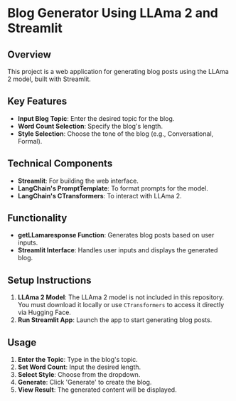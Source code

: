 # Blog Generator Using LLAma 2 and Streamlit

## Overview
This project is a web application for generating blog posts using the LLAma 2 model, built with Streamlit.

## Key Features
- **Input Blog Topic**: Enter the desired topic for the blog.
- **Word Count Selection**: Specify the blog's length.
- **Style Selection**: Choose the tone of the blog (e.g., Conversational, Formal).

## Technical Components
- **Streamlit**: For building the web interface.
- **LangChain's PromptTemplate**: To format prompts for the model.
- **LangChain's CTransformers**: To interact with LLAma 2.

## Functionality
- **getLLamaresponse Function**: Generates blog posts based on user inputs.
- **Streamlit Interface**: Handles user inputs and displays the generated blog.

## Setup Instructions
1. **LLAma 2 Model**: The LLAma 2 model is not included in this repository. You must download it locally or use `CTransformers` to access it directly via Hugging Face.
2. **Run Streamlit App**: Launch the app to start generating blog posts.

## Usage
1. **Enter the Topic**: Type in the blog's topic.
2. **Set Word Count**: Input the desired length.
3. **Select Style**: Choose from the dropdown.
4. **Generate**: Click 'Generate' to create the blog.
5. **View Result**: The generated content will be displayed.

